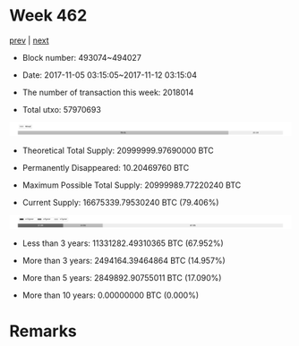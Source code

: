 # Week 462

[prev](week0461.md) | [next](week0463.md)

- Block number: 493074~494027

- Date: 2017-11-05 03:15:05~2017-11-12 03:15:04

- The number of transaction this week: 2018014

- Total utxo: 57970693

![](../images/mined_week0462.png)

- Theoretical Total Supply: 20999999.97690000 BTC

- Permanently Disappeared: 10.20469760 BTC

- Maximum Possible Total Supply: 20999989.77220240 BTC

- Current Supply: 16675339.79530240 BTC (79.406%)

![](../images/year_week0462.png)


- Less than 3 years: 11331282.49310365 BTC (67.952%)

- More than 3 years: 2494164.39464864 BTC (14.957%)

- More than 5 years: 2849892.90755011 BTC (17.090%)

- More than 10 years: 0.00000000 BTC (0.000%)

# Remarks

